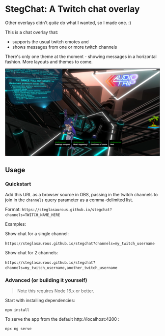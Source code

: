 # StegChat: A Twitch chat overlay

Other overlays didn't _quite_ do what I wanted, so I made one. :)  

This is a chat overlay that:

- supports the usual twitch emotes and
- shows messages from one or more twitch channels

There's only one theme at the moment - showing messages in a horizontal fashion.  More layouts and themes to come.

![image](docs/images/example.png)

## Usage

### Quickstart

Add this URL as a browser source in OBS, passing in the twitch channels to join in the `channels` query parameter as a comma-delimited list. 

Format: `https://steglasaurous.github.io/stegchat?channels=TWITCH_NAME_HERE`

Examples:

Show chat for a single channel:

`https://steglasaurous.github.io/stegchat?channels=my_twitch_username`

Show chat for 2 channels:

`https://steglasaurous.github.io/stegchat?channels=my_twitch_username,another_twitch_username`

### Advanced (or building it yourself)

> Note this requires Node 16.x or better.

Start with installing dependencies:

```
npm install
```

To serve the app from the default http://localhost:4200 :

```
npx ng serve
```

